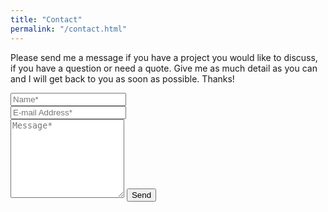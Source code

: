 ```yaml
---
title: "Contact"
permalink: "/contact.html"
---
```


<form action="https://formspree.io/f/xgepndjz" method="POST">    
<p>Please send me a message if you have a project you would like to discuss, if you have a question or need a quote. Give me as much detail as you can and I will get back to you as soon as possible. Thanks!</p>
<div class="form-group row">
<div class="col-md-6">
<input class="form-control" type="text" name="name" placeholder="Name*" required>
</div>
<div class="col-md-6">
<input class="form-control" type="email" name="_replyto" placeholder="E-mail Address*" required>
</div>
</div>
<textarea rows="8" class="form-control mb-3" name="message" placeholder="Message*" required></textarea>    
<input class="btn btn-primary" type="submit" value="Send">
</form>